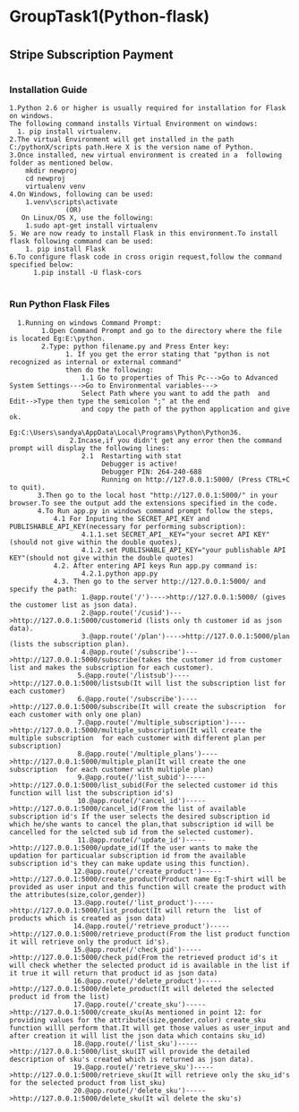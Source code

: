 # <h1>GroupTask1(Python-flask)</h1>

#  <h2>Stripe Subscription Payment</h2>

# <h3>Installation Guide</h3>
    1.Python 2.6 or higher is usually required for installation for Flask on windows.
    The following command installs Virtual Environment on windows:
      1. pip install virtualenv.
    2.The virtual Environment will get installed in the path C:/pythonX/scripts path.Here X is the version name of Python.
    3.Once installed, new virtual environment is created in a  following folder as mentioned below.
        mkdir newproj
        cd newproj
        virtualenv venv
    4.On Windows, following can be used:
        1.venv\scripts\activate
                  (OR)
       On Linux/OS X, use the following:
        1.sudo apt-get install virtualenv
    5. We are now ready to install Flask in this environment.To install flask following command can be used:
        1. pip install Flask
    6.To configure flask code in cross origin request,follow the command specified below:
          1.pip install -U flask-cors
        
  # <h3>Run Python Flask Files</h3>
      1.Running on windows Command Prompt:
            1.Open Command Prompt and go to the directory where the file is located Eg:E:\python.
            2.Type: python filename.py and Press Enter key:
                  1. If you get the error stating that "python is not recognized as internal or external command"
                  then do the following:
                      1.1 Go to properties of This Pc--->Go to Advanced System Settings--->Go to Environmental variables--->
                      Select Path where you want to add the path  and Edit-->Type then type the semicolon ";" at the end
                      and copy the path of the python application and give ok. 
                      Eg:C:\Users\sandya\AppData\Local\Programs\Python\Python36.
                   2.Incase,if you didn't get any error then the command prompt will display the following lines: 
                      2.1  Restarting with stat 
                           Debugger is active! 
                           Debugger PIN: 264-240-688 
                           Running on http://127.0.0.1:5000/ (Press CTRL+C to quit).
           3.Then go to the local host "http://127.0.0.1:5000/" in your browser.To see the output add the extensions specified in the code.
           4.To Run app.py in windows command prompt follow the steps,
               4.1 For Inputing the SECRET_API_KEY and PUBLISHABLE_API_KEY(necessary for performing subscription):
                      4.1.1.set SECRET_API__KEY="your secret API KEY"(should not give within the double quotes),
                      4.1.2.set PUBLISHABLE_API_KEY="your publishable API KEY"(should not give within the double quotes)
               4.2. After entering API keys Run app.py command is:
                      4.2.1.python app.py
               4.3. Then go to the server http://127.0.0.1:5000/ and specify the path:
                      1.@app.route('/')---->http://127.0.0.1:5000/ (gives the customer list as json data).
                      2.@app.route('/cusid')--->http://127.0.0.1:5000/customerid (lists only th customer id as json data).
                      3.@app.route('/plan')---->http://127.0.0.1:5000/plan (lists the subscription plan).
                      4.@app.route('/subscribe')--->http://127.0.0.1:5000/subscribe(takes the customer id from customer list and makes the subscription for each customer).
                     5.@app.route('/listsub')---->http://127.0.0.1:5000/listsub(It will list the subscription list for each customer)
                     6.@app.route('/subscribe')---->http://127.0.0.1:5000/subscribe(It will create the subscription  for each customer with only one plan)
                     7.@app.route('/multiple_subscription')---->http://127.0.0.1:5000/multiple_subscription(It will create the multiple subscription  for each customer with different plan per subscription)
                     8.@app.route('/multiple_plans')---->http://127.0.0.1:5000/multiple_plan(It will create the one subscription  for each customer with multiple plan)
                     9.@app.route(/'list_subid')----->http://127.0.0.1:5000/list_subid(For the selected customer id this function will list the subscription id's)
                     10.@app.route(/'cancel_id')----->http://127.0.0.1:5000/cancel_id(From the list of available subscription id's If the user selects the desired subscription id which he/she wants to cancel the plan,that subscription id will be cancelled for the selcted sub id from the selected customer). 
                     11.@app.route(/'update_id')----->http://127.0.0.1:5000/update_id(If the user wants to make the updation for particualar subscription id from the available subscription id's they can make update using this function). 
                    12.@app.route(/'create_product')----->http://127.0.0.1:5000/create_product(Product name Eg:T-shirt will be provided as user input and this function will create the product with the attributes(size,color,gender))
                    13.@app.route(/'list_product')----->http://127.0.0.1:5000/list_product(It will return the  list of products which is created as json data)
                    14.@app.route(/'retrieve_product')----->http://127.0.0.1:5000/retrieve_product(From the list product function it will retrieve only the product id's).
                    15.@app.route(/'check_pid')----->http://127.0.0.1:5000/check_pid(From the retrieved product id's it will check whether the selected product id is available in the list if it true it will return that product id as json data)
                    16.@app.route(/'delete_product')----->http://127.0.0.1:5000/delete_product(It will deleted the selected product id from the list)
                    17.@app.route(/'create_sku')----->http://127.0.0.1:5000/create_sku(As mentioned in point 12: for providing values for the attribute(size,gender,color) create_sku function willl perform that.It will get those values as user_input and after creation it will list the json data which contains sku_id)
                    18.@app.route(/'list_sku')----->http://127.0.0.1:5000/list_sku(IT will provide the detailed description of sku's created which is returned as json data).
                    19.@app.route(/'retrieve_sku')----->http://127.0.0.1:5000/retrieve_sku(It will retrieve only the sku_id's for the selected product from list_sku)
                    20.@app.route(/'delete_sku')----->http://127.0.0.1:5000/delete_sku(It wil delete the sku's)
                    
                        

